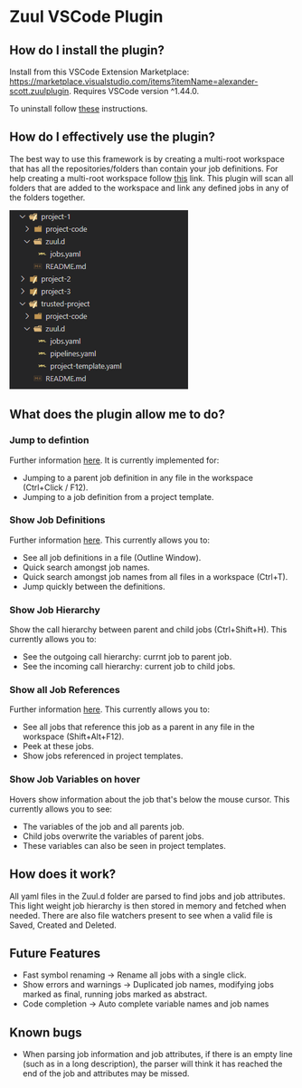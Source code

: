 # Zuul VSCode Plugin

## How do I install the plugin?

Install from this VSCode Extension Marketplace: https://marketplace.visualstudio.com/items?itemName=alexander-scott.zuulplugin. Requires VSCode version ^1.44.0.

To uninstall follow [these](https://code.visualstudio.com/docs/editor/extension-gallery#_uninstall-an-extension) instructions.

## How do I effectively use the plugin?

The best way to use this framework is by creating a multi-root workspace that has all the repositories/folders than contain your job definitions.
For help creating a multi-root workspace follow [this](https://code.visualstudio.com/docs/editor/multi-root-workspaces) link.
This plugin will scan all folders that are added to the workspace and link any defined jobs in any of the folders together.

![Multi-Root Workspace](images\multi-root-workspace.png)

## What does the plugin allow me to do?

### Jump to defintion

Further information [here](https://code.visualstudio.com/docs/editor/editingevolved#_go-to-definition). It is currently implemented for:

- Jumping to a parent job definition in any file in the workspace (Ctrl+Click / F12).
- Jumping to a job definition from a project template.

### Show Job Definitions

Further information [here](https://code.visualstudio.com/docs/editor/editingevolved#_go-to-symbol). This currently allows you to:

- See all job definitions in a file (Outline Window).
- Quick search amongst job names.
- Quick search amongst job names from all files in a workspace (Ctrl+T).
- Jump quickly between the definitions.

### Show Job Hierarchy

Show the call hierarchy between parent and child jobs (Ctrl+Shift+H). This currently allows you to:

- See the outgoing call hierarchy: currnt job to parent job.
- See the incoming call hierarchy: current job to child jobs.

### Show all Job References

Further information [here](https://code.visualstudio.com/docs/editor/editingevolved#_peek). This currently allows you to:

- See all jobs that reference this job as a parent in any file in the workspace (Shift+Alt+F12).
- Peek at these jobs.
- Show jobs referenced in project templates.

### Show Job Variables on hover

Hovers show information about the job that's below the mouse cursor. This currently allows you to see:

- The variables of the job and all parents job.
- Child jobs overwrite the variables of parent jobs.
- These variables can also be seen in project templates.

## How does it work?

All yaml files in the Zuul.d folder are parsed to find jobs and job attributes. This light weight job hierarchy is then stored in memory and fetched when needed.
There are also file watchers present to see when a valid file is Saved, Created and Deleted.

## Future Features

- Fast symbol renaming -> Rename all jobs with a single click.
- Show errors and warnings -> Duplicated job names, modifying jobs marked as final, running jobs marked as abstract.
- Code completion -> Auto complete variable names and job names

## Known bugs

- When parsing job information and job attributes, if there is an empty line (such as in a long description), the parser will think it has reached the end of the job and attributes may be missed.
